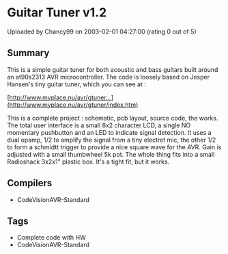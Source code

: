 # Guitar Tuner v1.2

Uploaded by Chancy99 on 2003-02-01 04:27:00 (rating 0 out of 5)

## Summary

This is a simple guitar tuner for both acoustic and bass guitars built around an at90s2313 AVR microcontroller. The code is loosely based on Jesper Hansen's tiny guitar tuner, which you can see at :


 [http://www.myplace.nu/avr/gtuner...](http://www.myplace.nu/avr/gtuner/index.htm)


This is a complete project : schematic, pcb layout, source code, the works. The total user interface is a small 8x2 character LCD, a single NO momentary pushbutton and an LED to indicate signal detection. It uses a dual opamp, 1/2 to amplify the signal from a tiny electret mic, the other 1/2 to form a schmidtt trigger to provide a nice square wave for the AVR. Gain is adjusted with a small thumbwheel 5k pot. The whole thing fits into a small Radioshack 3x2x1" plastic box. It's a tight fit, but it works.

## Compilers

- CodeVisionAVR-Standard

## Tags

- Complete code with HW
- CodeVisionAVR-Standard
